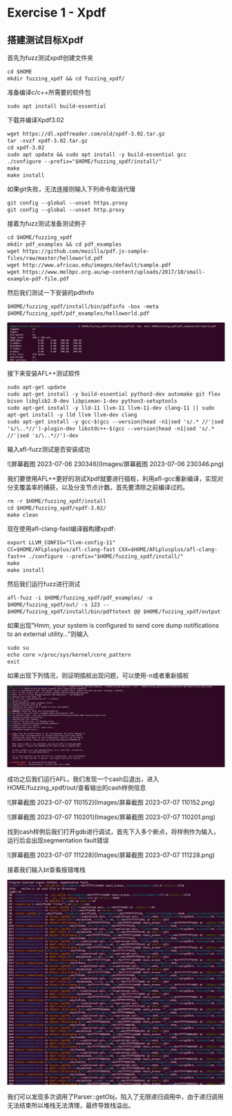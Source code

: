 # Exercise 1 - Xpdf

## 搭建测试目标Xpdf

首先为fuzz测试xpdf创建文件夹

```
cd $HOME
mkdir fuzzing_xpdf && cd fuzzing_xpdf/
```

准备编译c/c++所需要的软件包

```
sudo apt install build-essential
```

下载并编译Xpdf3.02

```
wget https://dl.xpdfreader.com/old/xpdf-3.02.tar.gz
tar -xvzf xpdf-3.02.tar.gz
cd xpdf-3.02
sudo apt update && sudo apt install -y build-essential gcc
./configure --prefix="$HOME/fuzzing_xpdf/install/"
make
make install
```

如果git失败，无法连接则输入下列命令取消代理

```
git config --global --unset https.proxy
git config --global --unset http.proxy
```

接着为fuzz测试准备测试例子

```
cd $HOME/fuzzing_xpdf
mkdir pdf_examples && cd pdf_examples
wget https://github.com/mozilla/pdf.js-sample-files/raw/master/helloworld.pdf
wget http://www.africau.edu/images/default/sample.pdf
wget https://www.melbpc.org.au/wp-content/uploads/2017/10/small-example-pdf-file.pdf
```

然后我们测试一下安装的pdfinfo

```
$HOME/fuzzing_xpdf/install/bin/pdfinfo -box -meta $HOME/fuzzing_xpdf/pdf_examples/helloworld.pdf
```

![image-20230707113856487](Images/image-20230707113856487.png)

接下来安装AFL++测试软件

```
sudo apt-get update
sudo apt-get install -y build-essential python3-dev automake git flex bison libglib2.0-dev libpixman-1-dev python3-setuptools
sudo apt-get install -y lld-11 llvm-11 llvm-11-dev clang-11 || sudo apt-get install -y lld llvm llvm-dev clang 
sudo apt-get install -y gcc-$(gcc --version|head -n1|sed 's/.* //'|sed 's/\..*//')-plugin-dev libstdc++-$(gcc --version|head -n1|sed 's/.* //'|sed 's/\..*//')-dev
```

输入afl-fuzz测试是否安装成功

![屏幕截图 2023-07-06 230346](Images/屏幕截图 2023-07-06 230346.png)

我们要使用AFL++更好的测试Xpdf就要进行插桩，利用afl-gcc重新编译，实现对分支覆盖率的捕获，以及分支节点计数。首先要清除之前编译过的。

```
rm -r $HOME/fuzzing_xpdf/install
cd $HOME/fuzzing_xpdf/xpdf-3.02/
make clean
```

现在使用afl-clang-fast编译器构建xpdf:

```
export LLVM_CONFIG="llvm-config-11"
CC=$HOME/AFLplusplus/afl-clang-fast CXX=$HOME/AFLplusplus/afl-clang-fast++ ./configure --prefix="$HOME/fuzzing_xpdf/install/"
make
make install
```

然后我们运行fuzz进行测试

```
afl-fuzz -i $HOME/fuzzing_xpdf/pdf_examples/ -o $HOME/fuzzing_xpdf/out/ -s 123 -- $HOME/fuzzing_xpdf/install/bin/pdftotext @@ $HOME/fuzzing_xpdf/output
```

如果出现"Hmm, your system is configured to send core dump notifications to an external utility..."则输入

```
sudo su
echo core >/proc/sys/kernel/core_pattern
exit
```

如果出现下列情况，则证明插桩出现问题，可以使用-n或者重新插桩

![image-20230707133600261](Images/image-20230707133600261.png)

成功之后我们运行AFL，我们发现一个cash后退出，进入HOME/fuzzing_xpdf/out/查看输出的cash样例信息

![屏幕截图 2023-07-07 110152](Images/屏幕截图 2023-07-07 110152.png)

![屏幕截图 2023-07-07 110201](Images/屏幕截图 2023-07-07 110201.png)

找到cash样例后我们打开gdb进行调试，首先下入多个断点，将样例作为输入，运行后会出现segmentation fault错误

![屏幕截图 2023-07-07 111228](Images/屏幕截图 2023-07-07 111228.png)

接着我们输入bt查看报错堆栈

![image-20230707135029084](Images/image-20230707135029084.png)

我们可以发现多次调用了Parser::getObj，陷入了无限递归调用中，由于递归调用无法结束所以堆栈无法清理，最终导致栈溢出。
